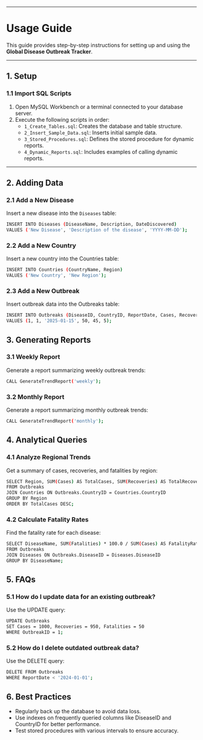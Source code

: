
---

# Usage Guide

This guide provides step-by-step instructions for setting up and using the **Global Disease Outbreak Tracker**.

---

## **1. Setup**

### **1.1 Import SQL Scripts**
1. Open MySQL Workbench or a terminal connected to your database server.
2. Execute the following scripts in order:
   - `1_Create_Tables.sql`: Creates the database and table structure.
   - `2_Insert_Sample_Data.sql`: Inserts initial sample data.
   - `3_Stored_Procedures.sql`: Defines the stored procedure for dynamic reports.
   - `4_Dynamic_Reports.sql`: Includes examples of calling dynamic reports.

---

## **2. Adding Data**

### **2.1 Add a New Disease**
Insert a new disease into the `Diseases` table:
```bash
INSERT INTO Diseases (DiseaseName, Description, DateDiscovered)
VALUES ('New Disease', 'Description of the disease', 'YYYY-MM-DD');
```


### 2.2 **Add a New Country**
Insert a new country into the Countries table:

```bash
INSERT INTO Countries (CountryName, Region)
VALUES ('New Country', 'New Region');
```

### **2.3 Add a New Outbreak**
Insert outbreak data into the Outbreaks table:

```bash
INSERT INTO Outbreaks (DiseaseID, CountryID, ReportDate, Cases, Recoveries, Fatalities)
VALUES (1, 1, '2025-01-15', 50, 45, 5);
```

## **3. Generating Reports**

### **3.1 Weekly Report**
Generate a report summarizing weekly outbreak trends:

```bash
CALL GenerateTrendReport('weekly');
```

### **3.2 Monthly Report**
Generate a report summarizing monthly outbreak trends:

```bash
CALL GenerateTrendReport('monthly');
```

## **4. Analytical Queries**
### 4.1 **Analyze Regional Trends**
Get a summary of cases, recoveries, and fatalities by region:

```bash
SELECT Region, SUM(Cases) AS TotalCases, SUM(Recoveries) AS TotalRecoveries, SUM(Fatalities) AS TotalFatalities
FROM Outbreaks
JOIN Countries ON Outbreaks.CountryID = Countries.CountryID
GROUP BY Region
ORDER BY TotalCases DESC;
```

### **4.2 Calculate Fatality Rates**
Find the fatality rate for each disease:

```bash
SELECT DiseaseName, SUM(Fatalities) * 100.0 / SUM(Cases) AS FatalityRate
FROM Outbreaks
JOIN Diseases ON Outbreaks.DiseaseID = Diseases.DiseaseID
GROUP BY DiseaseName;
```

## **5. FAQs**

### **5.1 How do I update data for an existing outbreak?**
Use the UPDATE query:

```bash
UPDATE Outbreaks
SET Cases = 1000, Recoveries = 950, Fatalities = 50
WHERE OutbreakID = 1;
```

### **5.2 How do I delete outdated outbreak data?**
Use the DELETE query:

```bash
DELETE FROM Outbreaks
WHERE ReportDate < '2024-01-01';
```

## 6. Best Practices
- Regularly back up the database to avoid data loss.
- Use indexes on frequently queried columns like DiseaseID and CountryID for better performance.
- Test stored procedures with various intervals to ensure accuracy.


